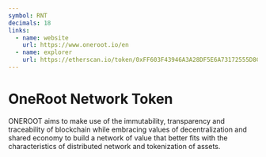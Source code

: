 ```yaml
---
symbol: RNT
decimals: 18
links:
  - name: website
    url: https://www.oneroot.io/en
  - name: explorer
    url: https://etherscan.io/token/0xFF603F43946A3A28DF5E6A73172555D8C8b02386
---
```


# OneRoot Network Token

ONEROOT aims to make use of the immutability, transparency and traceability of blockchain while embracing values of decentralization and shared economy to build a network of value that better fits with the characteristics of distributed network and tokenization of assets.
